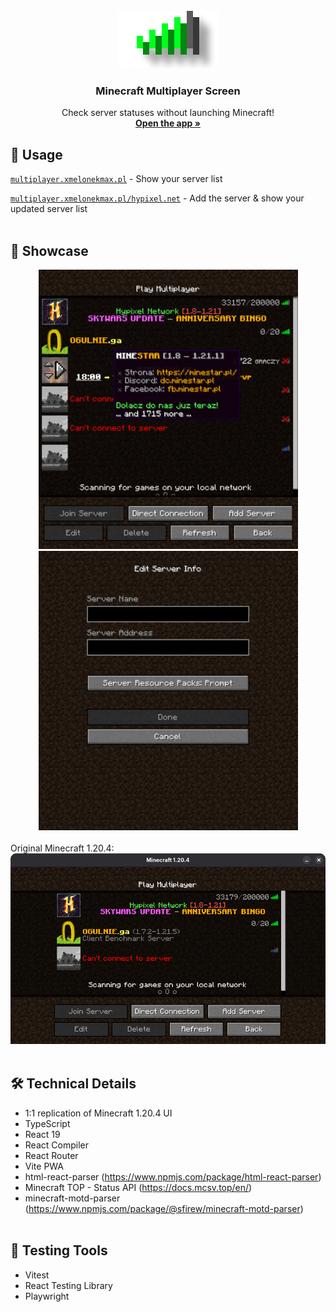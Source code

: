 <div align="center">
  <br />
  <a href="#">
    <img src="assets/readme-logo.png" alt="logo" width="160" height="92">
  </a>

  <h3 align="center">Minecraft Multiplayer Screen</h3>

  <p align="center">
    Check server statuses without launching Minecraft!
    <br />
    <a href="https://multiplayer.xmelonekmax.pl"><strong>Open the app »</strong></a>
  </p>
</div>

## 🚀 Usage

<a href="https://multiplayer.xmelonekmax.pl">`multiplayer.xmelonekmax.pl`</a> - Show your server list

<a href="https://multiplayer.xmelonekmax.pl/hypixel.net">`multiplayer.xmelonekmax.pl/hypixel.net`</a> - Add the server & show your updated server list
<br /><br />

## 🎥 Showcase
<div align="center">
  <img src="assets/multiplayer-screen.webp" alt="multiplayer screen" width="415" height="447">
  <img src="assets/add-server-screen.webp" alt="add server screen" width="415" height="447">
</div>
<br />
Original Minecraft 1.20.4:
<div align="center">
  <img src="assets/minecraft-window.webp" alt="minecraft window">
</div>
<br />

## 🛠️ Technical Details
- 1:1 replication of Minecraft 1.20.4 UI
- TypeScript
- React 19
- React Compiler
- React Router
- Vite PWA
- html-react-parser (https://www.npmjs.com/package/html-react-parser)
- Minecraft TOP - Status API (https://docs.mcsv.top/en/)
- minecraft-motd-parser (https://www.npmjs.com/package/@sfirew/minecraft-motd-parser)
  <br /><br />
  
## 🧪 Testing Tools
- Vitest
- React Testing Library
- Playwright
